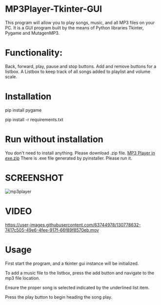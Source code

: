 # MP3Player-Tkinter-GUI
This program will allow you to play songs, music, and all MP3 files on your PC.
It is a GUI program built by the means of Python libraries Tkinter, Pygame and MutagenMP3.

# Functionality:

Back, forward, play, pause and stop buttons.
Add and remove buttons for a listbox.
A Listbox to keep track of all songs added to playlist and volume scale.

# Installation

  pip install pygame

  pip install -r requirements.txt

# Run without installation

You don't need to install anything. Please download .zip file.
[MP3 Player in exe.zip](https://github.com/AdziuG/MP3Player-in-Tkinter/files/7046376/MP3.Player.in.exe.zip)
There is .exe file generated by pyinstaller. Please run it.

# SCREENSHOT

![mp3player](https://user-images.githubusercontent.com/63744978/130778215-f8a9b3b0-fd0a-4acc-9e52-ecba8c5f417a.png)

# VIDEO
https://user-images.githubusercontent.com/63744978/130778632-7417c505-49e6-4fee-917f-66f89f8570eb.mov

# Usage

First start the program, and a tkinter gui instance will be initialized.

To add a music file to the listbox, press the add button and navigate to the mp3 file location.

Ensure the proper song is selected indicated by the underlined list item.

Press the play button to begin heading the song play.
